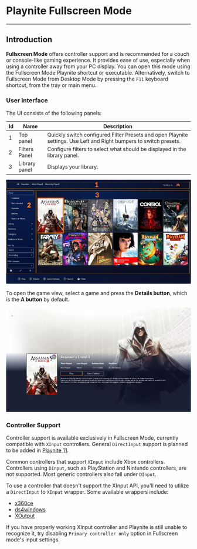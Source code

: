 # Playnite Fullscreen Mode
---------------------

## Introduction

**Fullscreen Mode** offers controller support and is recommended for a couch or console-like gaming experience. It provides ease of use, especially when using a controller away from your PC display. You can open this mode using the Fullscreen Mode Playnite shortcut or executable. Alternatively, switch to Fullscreen Mode from Desktop Mode by pressing the `F11` keyboard shortcut, from the tray or main menu.

### User Interface


The UI consists of the following panels:

| Id | Name           | Description                                               |
|--- |--------------- |---------------------------------------------------------- |
| 1  | Top panel      | Quickly switch configured Filter Presets and open Playnite settings. Use Left and Right bumpers to switch presets. |
| 2  | Filters Panel  | Configure filters to select what should be displayed in the library panel. |
| 3  | Library panel  | Displays your library.                                    |

![Playnite Fullscreen Mode](images/playniteFullscreenMode_UI.jpg)

To open the game view, select a game and press the **Details button**, which is the **A button** by default.

![Game View](images/playniteFullscreenMode_GameDetails.jpg)

### Controller Support

Controller support is available exclusively in Fullscreen Mode, currently compatible with `XInput` controllers. General `DirectInput` support is planned to be added in [Playnite 11](https://github.com/JosefNemec/Playnite/issues/684).

Common controllers that support `XInput` include Xbox controllers. Controllers using `DInput`, such as PlayStation and Nintendo controllers, are not supported. Most generic controllers also fall under `DInput`.

To use a controller that doesn't support the XInput API, you'll need to utilize a `DirectInput` to `XInput` wrapper. Some available wrappers include:

- [x360ce](https://www.x360ce.com/)
- [ds4windows](https://ryochan7.github.io/ds4windows-site/)
- [XOutput](https://github.com/csutorasa/XOutput)

If you have properly working XInput controller and Playnite is still unable to recognize it, try disabling `Primary controller only` option in Fullscreen mode's input settings.